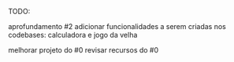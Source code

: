TODO:

aprofundamento #2
adicionar funcionalidades a serem criadas nos codebases: calculadora e jogo da velha

melhorar projeto do #0
revisar recursos do #0
